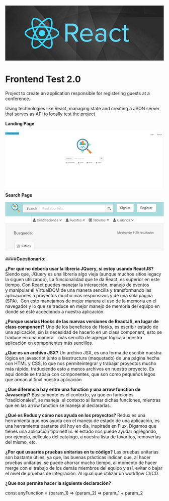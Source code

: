 ![react](https://github.com/jorgeoxi/badge-app-react/blob/master/docs/React.jpg?raw=true)

  # Frontend Test 2.0

Project to create an application responsible for registering guests at a conference.

Using technologies like React, managing state and creating a JSON server that serves as API to locally test the project

**Landing Page**

![LandingPage](https://github.com/jorgeoxi/frontend-app-search/blob/master/docs/landingpage.PNG?raw=true)

**Search Page**

![SearchPage](https://github.com/jorgeoxi/frontend-app-search/blob/master/docs/searchpage.PNG?raw=true)

####**Cuestionario:** 

**¿Por qué no debería usar la librería JQuery, si estoy usando ReactJS?**
Siendo que, JQuery es una librería algo vieja (aunque muchos sitios legacy la siguen utilizando), La funcionalidad que te da React, es superior en este tiempo. Con React puedes manejar la interacción, manejo de eventos y manipular el VirtualDOM de una manera sencilla y transformando las aplicaciones a proyectos mucho más responsivos y de una sola página (SPA).  Con esto manejamos de mejor manera el uso de la memoria en el navegador y lo que se traduce en mejor manejo de memoria del equipo en donde se esté accediendo a nuestra aplicación.

**¿Porque usarias Hooks de las nuevas versiones de ReactJS, en lugar de class component?**
Uno de los beneficios de Hooks, es escribir estado de una aplicación, sin la necesidad de hacerlo en un class component, esto se traduce en una manera    más sencilla de agregar lógica a nuestra aplicación en componentes más sencillos.

**¿Que es un archivo JSX?**
Un archivo JSX, es una forma de escribir nuestra lógica en javascript junto a laestructura (maquetado) de una página hecha con HTML y CSS, lo que nos permiteintegrar y trabajar proyectos mucho más rápido, traduciendo esto a menos archivos en nuestro proyecto. Es aquí donde se trabaja con componentes, que son como pequeños legos que arman al final nuestra aplicación

**¿Que diferencia hay entre una function y una arrow function de Javascript?**
Básicamente es el contexto, ya que en funciones "tradicionales", se maneja  el contexto al llamar dichas funciones, mientras que en las arrow function se maneja al declararlas.       

**¿Qué es Redux y cómo nos ayuda en los proyectos?**
Redux es una herramienta que nos ayuda con el manejo de estado de una aplicación, es una herramienta bastante útil hoy en día, inspirada en Flux. Digamos que tienes una aplicación tipo netflix. el estado nos puede ayudar agregando, por ejemplo, películas del catalogo, a nuestra lista de favoritos, removerlas del mismo, etc.

**¿Por qué usuarios pruebas unitarias en tu código?**
Las pruebas unitarias son bastante útiles, ya que, las buenas prácticas indican que, al hacer pruebas unitarias, se puede ahorrar mucho tiempo, al momento de hacer merge con el trabajo de los demás miembros del equipo y así, evitar o bajar el nivel de pruebas de integración. Al igual que utilizar un workflow CI/CD.

**¿Que nos permite hacer la siguiente declaración?**			

const anyFunction = (param_1) => (param_2) => param_1 + param_2

